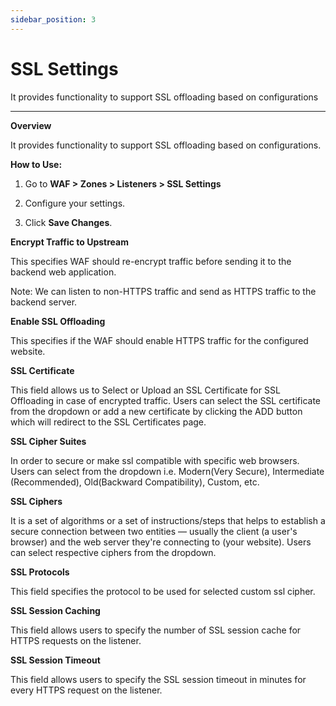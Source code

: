 ```yaml
---
sidebar_position: 3
---
```

# SSL Settings

It provides functionality to support SSL offloading based on configurations

---

**Overview**

It provides functionality to support SSL offloading based on configurations.

**How to Use:**

1. Go to **WAF > Zones > Listeners > SSL Settings**

2. Configure your settings. 

3. Click **Save Changes**.

**Encrypt Traffic to Upstream**

This specifies WAF should re-encrypt traffic before sending it to the backend web application. 

Note: We can listen to non-HTTPS traffic and send as HTTPS traffic to the backend server.

**Enable SSL Offloading**

This specifies if the WAF should enable HTTPS traffic for the configured website.

**SSL Certificate**

This field allows us to Select or Upload an SSL Certificate for SSL Offloading in case of encrypted traffic. Users can select the SSL certificate from the dropdown or add a new certificate by clicking the ADD button which will redirect to the SSL Certificates page.

**SSL Cipher Suites**

In order to secure or make ssl compatible with specific web browsers. Users can select from the dropdown i.e. Modern(Very Secure), Intermediate (Recommended),  Old(Backward Compatibility), Custom, etc.

**SSL Ciphers**

It is a set of algorithms or a set of instructions/steps that helps to establish a secure connection between two entities — usually the client (a user's browser) and the web server they're connecting to (your website). Users can select respective ciphers from the dropdown.


**SSL Protocols**

This field specifies the protocol to be used for selected custom ssl cipher.

**SSL Session Caching**

This field allows users to specify the number of SSL session cache for HTTPS requests on the listener. 

**SSL Session Timeout**

This field allows users to specify the SSL session timeout in minutes for every HTTPS request on the listener.
